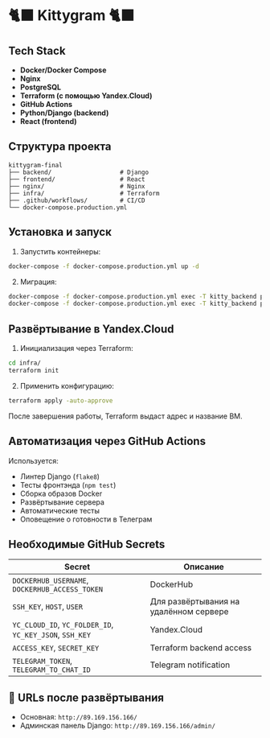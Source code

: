 # 🐈‍⬛ Kittygram 🐈‍⬛

## Tech Stack

- **Docker/Docker Compose**
- **Nginx**
- **PostgreSQL**
- **Terraform (с помощью Yandex.Cloud)**
- **GitHub Actions**
- **Python/Django (backend)**
- **React (frontend)**

## Структура проекта

```
kittygram-final
├── backend/                   # Django
├── frontend/                  # React
├── nginx/                     # Nginx
├── infra/                     # Terraform
├── .github/workflows/         # CI/CD
└── docker-compose.production.yml
```

## Установка и запуск

1. Запустить контейнеры:

```bash
docker-compose -f docker-compose.production.yml up -d
```

2. Миграция:

```bash
docker-compose -f docker-compose.production.yml exec -T kitty_backend python manage.py migrate
docker-compose -f docker-compose.production.yml exec -T kitty_backend python manage.py collectstatic --noinput
```

## Развёртывание в Yandex.Cloud

1. Инициализация через Terraform:

```bash
cd infra/
terraform init
```

2. Применить конфигурацию:

```bash
terraform apply -auto-approve
```

После завершения работы, Terraform выдаст адрес и название ВМ.

## Автоматизация через GitHub Actions

Используется:

- Линтер Django (`flake8`)
- Тесты фронтэнда (`npm test`)
- Сборка образов Docker
- Развёртывание сервера
- Автоматические тесты
- Оповещение о готовности в Телеграм

## Необходимые GitHub Secrets

| Secret |  Описание   |
|--------|-------------|
| `DOCKERHUB_USERNAME`, `DOCKERHUB_ACCESS_TOKEN` | DockerHub |
| `SSH_KEY`, `HOST`, `USER` | Для развёртывания на удалённом сервере |
| `YC_CLOUD_ID`, `YC_FOLDER_ID`, `YC_KEY_JSON`, `SSH_KEY` | Yandex.Cloud |
| `ACCESS_KEY`, `SECRET_KEY` | Terraform backend access |
| `TELEGRAM_TOKEN`, `TELEGRAM_TO_CHAT_ID` | Telegram notification |

## 🔗 URLs после развёртывания

- Основная: `http://89.169.156.166/`
- Админская панель Django: `http://89.169.156.166/admin/`
